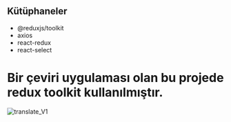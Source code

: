 ## Kütüphaneler

- @reduxjs/toolkit
- axios
- react-redux
- react-select

<h1>Bir çeviri uygulaması olan bu projede redux toolkit kullanılmıştır.</h1>





![translate_V1](https://github.com/user-attachments/assets/b6d2f6ff-4389-435b-863b-ac7858e0d6e7)

